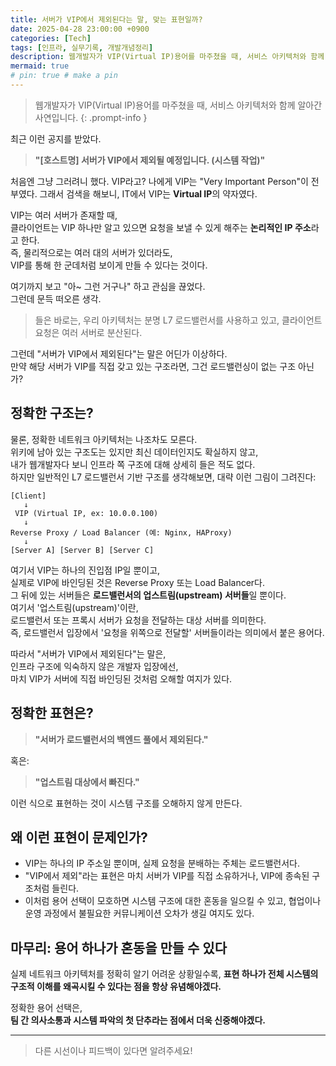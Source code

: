 ```yaml
---
title: 서버가 VIP에서 제외된다는 말, 맞는 표현일까?
date: 2025-04-28 23:00:00 +0900
categories: [Tech]
tags: [인프라, 실무기록, 개발개념정리]
description: 웹개발자가 VIP(Virtual IP)용어를 마주쳤을 때, 서비스 아키텍처와 함께 생각해보았습니다.
mermaid: true
# pin: true # make a pin
---
```

> 웹개발자가 VIP(Virtual IP)용어를 마주쳤을 때, 서비스 아키텍처와 함께 알아간 사연입니다. 
{: .prompt-info }

최근 이런 공지를 받았다.

> **"[호스트명] 서버가 VIP에서 제외될 예정입니다. (시스템 작업)"**

처음엔 그냥 그러려니 했다. VIP라고? 나에게 VIP는 "Very Important Person"이 전부였다.
그래서 검색을 해보니, IT에서 VIP는 **Virtual IP**의 약자였다.

VIP는 여러 서버가 존재할 때,  
클라이언트는 VIP 하나만 알고 있으면 요청을 보낼 수 있게 해주는 **논리적인 IP 주소**라고 한다.  
즉, 물리적으로는 여러 대의 서버가 있더라도,  
VIP를 통해 한 군데처럼 보이게 만들 수 있다는 것이다.  

여기까지 보고 "아~ 그런 거구나" 하고 관심을 끊었다.  
그런데 문득 떠오른 생각. 

> 들은 바로는, 우리 아키텍처는 분명 L7 로드밸런서를 사용하고 있고, 클라이언트 요청은 여러 서버로 분산된다.

그런데 "서버가 VIP에서 제외된다"는 말은 어딘가 이상하다.  
만약 해당 서버가 VIP를 직접 갖고 있는 구조라면, 그건 로드밸런싱이 없는 구조 아닌가?  

## 정확한 구조는?

물론, 정확한 네트워크 아키텍처는 나조차도 모른다.  
위키에 남아 있는 구조도는 있지만 최신 데이터인지도 확실하지 않고,  
내가 웹개발자다 보니 인프라 쪽 구조에 대해 상세히 들은 적도 없다.  
하지만 일반적인 L7 로드밸런서 기반 구조를 생각해보면, 대략 이런 그림이 그려진다:  

```
[Client]
   ↓
 VIP (Virtual IP, ex: 10.0.0.100)
   ↓
Reverse Proxy / Load Balancer (예: Nginx, HAProxy)
   ↓
[Server A] [Server B] [Server C]
```

여기서 VIP는 하나의 진입점 IP일 뿐이고,  
실제로 VIP에 바인딩된 것은 Reverse Proxy 또는 Load Balancer다.  
그 뒤에 있는 서버들은 **로드밸런서의 업스트림(upstream) 서버들**일 뿐이다.  
여기서 '업스트림(upstream)'이란,  
로드밸런서 또는 프록시 서버가 요청을 전달하는 대상 서버를 의미한다.  
즉, 로드밸런서 입장에서 '요청을 위쪽으로 전달할' 서버들이라는 의미에서 붙은 용어다.  

따라서 "서버가 VIP에서 제외된다"는 말은,  
인프라 구조에 익숙하지 않은 개발자 입장에선,  
마치 VIP가 서버에 직접 바인딩된 것처럼 오해할 여지가 있다.  

## 정확한 표현은?

> **"서버가 로드밸런서의 백엔드 풀에서 제외된다."**

혹은:

> **"업스트림 대상에서 빠진다."**

이런 식으로 표현하는 것이 시스템 구조를 오해하지 않게 만든다.  

## 왜 이런 표현이 문제인가?

- VIP는 하나의 IP 주소일 뿐이며, 실제 요청을 분배하는 주체는 로드밸런서다.  
- "VIP에서 제외"라는 표현은 마치 서버가 VIP를 직접 소유하거나, VIP에 종속된 구조처럼 들린다.  
- 이처럼 용어 선택이 모호하면 시스템 구조에 대한 혼동을 일으킬 수 있고, 협업이나 운영 과정에서 불필요한 커뮤니케이션 오차가 생길 여지도 있다.

## 마무리: 용어 하나가 혼동을 만들 수 있다  

실제 네트워크 아키텍처를 정확히 알기 어려운 상황일수록, 
**표현 하나가 전체 시스템의 구조적 이해를 왜곡시킬 수 있다는 점을 항상 유념해야겠다.**  

정확한 용어 선택은,   
**팀 간 의사소통과 시스템 파악의 첫 단추라는 점에서 더욱 신중해야겠다.**

---

> 다른 시선이나 피드백이 있다면 알려주세요!
